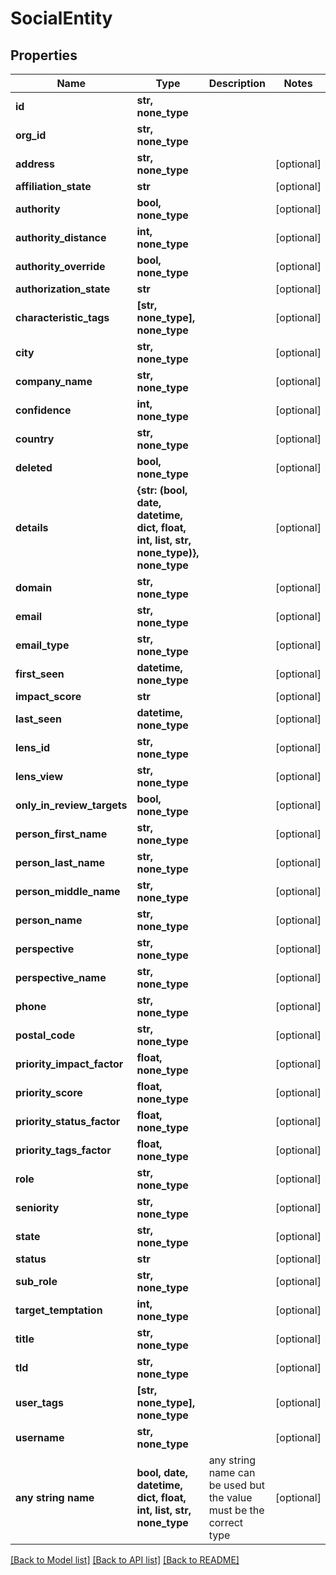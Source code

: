# SocialEntity


## Properties
Name | Type | Description | Notes
------------ | ------------- | ------------- | -------------
**id** | **str, none_type** |  | 
**org_id** | **str, none_type** |  | 
**address** | **str, none_type** |  | [optional] 
**affiliation_state** | **str** |  | [optional] 
**authority** | **bool, none_type** |  | [optional] 
**authority_distance** | **int, none_type** |  | [optional] 
**authority_override** | **bool, none_type** |  | [optional] 
**authorization_state** | **str** |  | [optional] 
**characteristic_tags** | **[str, none_type], none_type** |  | [optional] 
**city** | **str, none_type** |  | [optional] 
**company_name** | **str, none_type** |  | [optional] 
**confidence** | **int, none_type** |  | [optional] 
**country** | **str, none_type** |  | [optional] 
**deleted** | **bool, none_type** |  | [optional] 
**details** | **{str: (bool, date, datetime, dict, float, int, list, str, none_type)}, none_type** |  | [optional] 
**domain** | **str, none_type** |  | [optional] 
**email** | **str, none_type** |  | [optional] 
**email_type** | **str, none_type** |  | [optional] 
**first_seen** | **datetime, none_type** |  | [optional] 
**impact_score** | **str** |  | [optional] 
**last_seen** | **datetime, none_type** |  | [optional] 
**lens_id** | **str, none_type** |  | [optional] 
**lens_view** | **str, none_type** |  | [optional] 
**only_in_review_targets** | **bool, none_type** |  | [optional] 
**person_first_name** | **str, none_type** |  | [optional] 
**person_last_name** | **str, none_type** |  | [optional] 
**person_middle_name** | **str, none_type** |  | [optional] 
**person_name** | **str, none_type** |  | [optional] 
**perspective** | **str, none_type** |  | [optional] 
**perspective_name** | **str, none_type** |  | [optional] 
**phone** | **str, none_type** |  | [optional] 
**postal_code** | **str, none_type** |  | [optional] 
**priority_impact_factor** | **float, none_type** |  | [optional] 
**priority_score** | **float, none_type** |  | [optional] 
**priority_status_factor** | **float, none_type** |  | [optional] 
**priority_tags_factor** | **float, none_type** |  | [optional] 
**role** | **str, none_type** |  | [optional] 
**seniority** | **str, none_type** |  | [optional] 
**state** | **str, none_type** |  | [optional] 
**status** | **str** |  | [optional] 
**sub_role** | **str, none_type** |  | [optional] 
**target_temptation** | **int, none_type** |  | [optional] 
**title** | **str, none_type** |  | [optional] 
**tld** | **str, none_type** |  | [optional] 
**user_tags** | **[str, none_type], none_type** |  | [optional] 
**username** | **str, none_type** |  | [optional] 
**any string name** | **bool, date, datetime, dict, float, int, list, str, none_type** | any string name can be used but the value must be the correct type | [optional]

[[Back to Model list]](../README.md#documentation-for-models) [[Back to API list]](../README.md#documentation-for-api-endpoints) [[Back to README]](../README.md)


